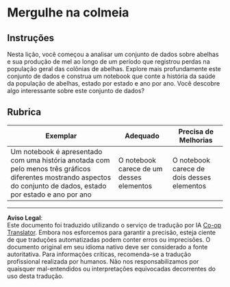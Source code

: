 <!--
CO_OP_TRANSLATOR_METADATA:
{
  "original_hash": "680419753c086eef51be86607c623945",
  "translation_date": "2025-08-27T18:22:32+00:00",
  "source_file": "3-Data-Visualization/12-visualization-relationships/assignment.md",
  "language_code": "br"
}
-->
# Mergulhe na colmeia

## Instruções

Nesta lição, você começou a analisar um conjunto de dados sobre abelhas e sua produção de mel ao longo de um período que registrou perdas na população geral das colônias de abelhas. Explore mais profundamente este conjunto de dados e construa um notebook que conte a história da saúde da população de abelhas, estado por estado e ano por ano. Você descobre algo interessante sobre este conjunto de dados?

## Rubrica

| Exemplar                                                                                                                                               | Adequado                                 | Precisa de Melhorias                     |
| ------------------------------------------------------------------------------------------------------------------------------------------------------- | ---------------------------------------- | ---------------------------------------- |
| Um notebook é apresentado com uma história anotada com pelo menos três gráficos diferentes mostrando aspectos do conjunto de dados, estado por estado e ano por ano | O notebook carece de um desses elementos | O notebook carece de dois desses elementos |

---

**Aviso Legal**:  
Este documento foi traduzido utilizando o serviço de tradução por IA [Co-op Translator](https://github.com/Azure/co-op-translator). Embora nos esforcemos para garantir a precisão, esteja ciente de que traduções automatizadas podem conter erros ou imprecisões. O documento original em seu idioma nativo deve ser considerado a fonte autoritativa. Para informações críticas, recomenda-se a tradução profissional realizada por humanos. Não nos responsabilizamos por quaisquer mal-entendidos ou interpretações equivocadas decorrentes do uso desta tradução.
